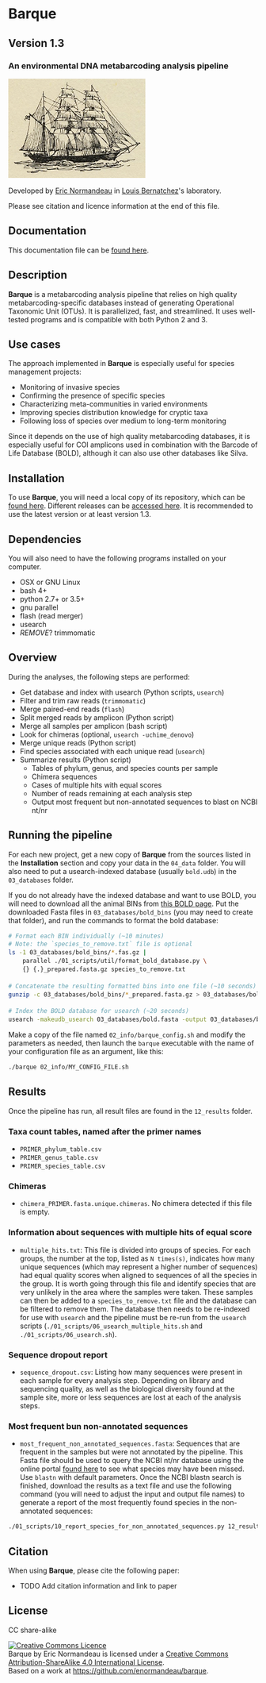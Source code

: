 # Barque

## Version 1.3

### An environmental DNA metabarcoding analysis pipeline

![Barque](https://raw.githubusercontent.com/enormandeau/barque/master/00_archive/barque_small.png)

Developed by [Eric Normandeau](https://github.com/enormandeau) in
[Louis Bernatchez](http://www.bio.ulaval.ca/louisbernatchez/presentation.htm)'s
laboratory.

Please see citation and licence information at the end of this file.

## Documentation

This documentation file can be
[found here](https://github.com/enormandeau/barque/blob/master/README.md).

## Description

**Barque** is a metabarcoding analysis pipeline that relies on high quality
metabarcoding-specific databases instead of generating Operational Taxonomic
Unit (OTUs). It is parallelized, fast, and streamlined. It uses well-tested
programs and is compatible with both Python 2 and 3.

## Use cases

The approach implemented in **Barque** is especially useful for species
management projects:

- Monitoring of invasive species
- Confirming the presence of specific species
- Characterizing meta-communities in varied environments
- Improving species distribution knowledge for cryptic taxa
- Following loss of species over medium to long-term monitoring

Since it depends on the use of high quality metabarcoding databases, it is
especially useful for COI amplicons used in combination with the Barcode of
Life Database (BOLD), although it can also use other databases like Silva.

## Installation

To use **Barque**, you will need a local copy of its repository, which can be
[found here](https://github.com/enormandeau/barque/archive/master.zip).
Different releases can be
[accessed here](https://github.com/enormandeau/barque/releases). It is
recommended to use the latest version or at least version 1.3.

## Dependencies

You will also need to have the following programs installed on your computer.

- OSX or GNU Linux
- bash 4+
- python 2.7+ or 3.5+
- gnu parallel
- flash (read merger)
- usearch
- *REMOVE*? trimmomatic

## Overview

During the analyses, the following steps are performed:

- Get database and index with usearch (Python scripts, `usearch`)
- Filter and trim raw reads (`trimmomatic`)
- Merge paired-end reads (`flash`)
- Split merged reads by amplicon (Python script)
- Merge all samples per amplicon (bash script)
- Look for chimeras (optional, `usearch -uchime_denovo`)
- Merge unique reads (Python script)
- Find species associated with each unique read (`usearch`)
- Summarize results (Python script)
  - Tables of phylum, genus, and species counts per sample
  - Chimera sequences
  - Cases of multiple hits with equal scores
  - Number of reads remaining at each analysis step
  - Output most frequent but non-annotated sequences to blast on NCBI nt/nr

## Running the pipeline

For each new project, get a new copy of **Barque** from the sources listed in
the **Installation** section and copy your data in the `04_data` folder. You
will also need to put a usearch-indexed database (usually `bold.udb`) in
the `03_databases` folder.

If you do not already have the indexed database and want to use BOLD, you will
need to download all the animal BINs from
[this BOLD page](http://www.boldsystems.org/index.php/Public_BarcodeIndexNumber_Home).
Put the downloaded Fasta files in `03_databases/bold_bins` (you may need to
create that folder), and run the commands to format the bold database:

```bash
# Format each BIN individually (~10 minutes)
# Note: the `species_to_remove.txt` file is optional
ls -1 03_databases/bold_bins/*.fas.gz |
    parallel ./01_scripts/util/format_bold_database.py \
    {} {.}_prepared.fasta.gz species_to_remove.txt

# Concatenate the resulting formatted bins into one file (~10 seconds)
gunzip -c 03_databases/bold_bins/*_prepared.fasta.gz > 03_databases/bold.fasta

# Index the BOLD database for usearch (~20 seconds)
usearch -makeudb_usearch 03_databases/bold.fasta -output 03_databases/bold.udb
```

Make a copy of the file named `02_info/barque_config.sh` and modify the
parameters as needed, then launch the `barque` executable with the name of your
configuration file as an argument, like this:

```bash
./barque 02_info/MY_CONFIG_FILE.sh
```

## Results

Once the pipeline has run, all result files are found in the `12_results`
folder.

### Taxa count tables, named after the primer names

- `PRIMER_phylum_table.csv`
- `PRIMER_genus_table.csv`
- `PRIMER_species_table.csv`

### Chimeras

- `chimera_PRIMER.fasta.unique.chimeras`. No chimera detected if this file is empty.

### Information about sequences with multiple hits of equal score

- `multiple_hits.txt`: This file is divided into groups of species. For each
groups, the number at the top, listed as `N times(s)`, indicates how many
unique sequences (which may represent a higher number of sequences) had equal
quality scores when aligned to sequences of all the species in the group. It is
worth going through this file and identify species that are very unlikely in
the area where the samples were taken. These samples can then be added to a
`species_to_remove.txt` file and the database can be filtered to remove them.
The database then needs to be re-indexed for use with `usearch` and the
pipeline must be re-run from the `usearch` scripts
(`./01_scripts/06_usearch_multiple_hits.sh` and `./01_scripts/06_usearch.sh`).

### Sequence dropout report

- `sequence_dropout.csv`: Listing how many sequences were present in each
sample for every analysis step. Depending on library and sequencing quality, as
well as the biological diversity found at the sample site, more or less
sequences are lost at each of the analysis steps.

### Most frequent bun non-annotated sequences

- `most_frequent_non_annotated_sequences.fasta`: Sequences that are frequent
in the samples but were not annotated by the pipeline. This Fasta file should be
used to query the NCBI nt/nr database using the online portal
[found here](https://blast.ncbi.nlm.nih.gov/Blast.cgi?PAGE_TYPE=BlastSearch)
to see what species may have been missed. Use `blastn` with default parameters.
Once the NCBI blastn search is finished, download the results as a text file
and use the following command (you will need to adjust the input and output
file names) to generate a report of the most frequently found species in the
non-annotated sequences:

```bash
./01_scripts/10_report_species_for_non_annotated_sequences.py 12_results/NCBI-Alignment.txt most_frequent_non_annotated_sequences_species_ncbi.csv
```

## Citation

When using **Barque**, please cite the following paper:

- TODO Add citation information and link to paper

## License

CC share-alike

<a rel="license" href="http://creativecommons.org/licenses/by-sa/4.0/"><img alt="Creative Commons Licence" style="border-width:0" src="https://i.creativecommons.org/l/by-sa/4.0/88x31.png" /></a><br /><span xmlns:dct="http://purl.org/dc/terms/" property="dct:title">Barque</span> by <span xmlns:cc="http://creativecommons.org/ns#" property="cc:attributionName">Eric Normandeau</span> is licensed under a <a rel="license" href="http://creativecommons.org/licenses/by-sa/4.0/">Creative Commons Attribution-ShareAlike 4.0 International License</a>.<br />Based on a work at <a xmlns:dct="http://purl.org/dc/terms/" href="https://github.com/enormandeau/barque" rel="dct:source">https://github.com/enormandeau/barque</a>.
